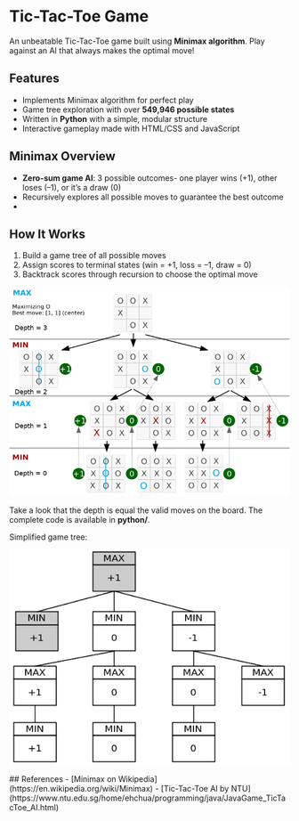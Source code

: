 # Tic-Tac-Toe Game

An unbeatable Tic-Tac-Toe game built using **Minimax algorithm**. Play against an AI that always makes the optimal move!

## Features
- Implements Minimax algorithm for perfect play
- Game tree exploration with over **549,946 possible states**
- Written in **Python** with a simple, modular structure
- Interactive gameplay made with HTML/CSS and JavaScript

## Minimax Overview
- **Zero-sum game AI**: 3 possible outcomes- one player wins (+1), other loses (–1), or it’s a draw (0)
- Recursively explores all possible moves to guarantee the best outcome
- 
## How It Works
1. Build a game tree of all possible moves
2. Assign scores to terminal states (win = +1, loss = –1, draw = 0)
3. Backtrack scores through recursion to choose the optimal move
<p align="center">
	<img src="preview/tic-tac-toe-minimax-game-tree.png"></img>
</p>

Take a look that the depth is equal the valid moves on the board. The complete code is available in **python/**.

Simplified game tree:

<p align="center">
	<img src="preview/simplified-g-tree.png"></img>
</p>
## References
- [Minimax on Wikipedia](https://en.wikipedia.org/wiki/Minimax)
- [Tic-Tac-Toe AI by NTU](https://www.ntu.edu.sg/home/ehchua/programming/java/JavaGame_TicTacToe_AI.html)


